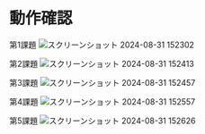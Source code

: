 # 動作確認
第1課題
![スクリーンショット 2024-08-31 152302](https://github.com/user-attachments/assets/55c412ca-fada-4c8d-8e56-f5b0a3f5a4ad)

第2課題
![スクリーンショット 2024-08-31 152413](https://github.com/user-attachments/assets/4b2fbb9a-c95d-4f17-ac88-b224d78ec3f9)

第3課題
![スクリーンショット 2024-08-31 152457](https://github.com/user-attachments/assets/e582612f-382d-4d82-ad86-4b62b6d8c4c3)


第4課題
![スクリーンショット 2024-08-31 152557](https://github.com/user-attachments/assets/9b1f0060-a414-4c67-a6ab-3a5fe9c61222)

第5課題
![スクリーンショット 2024-08-31 152626](https://github.com/user-attachments/assets/62588428-1480-4cb2-b4e2-3d19500b6fa9)
